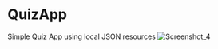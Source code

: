 # QuizApp
Simple Quiz App using local JSON resources
![Screenshot_4](https://user-images.githubusercontent.com/22006238/105144062-e263ac80-5b26-11eb-83fb-763036ff6010.png)
